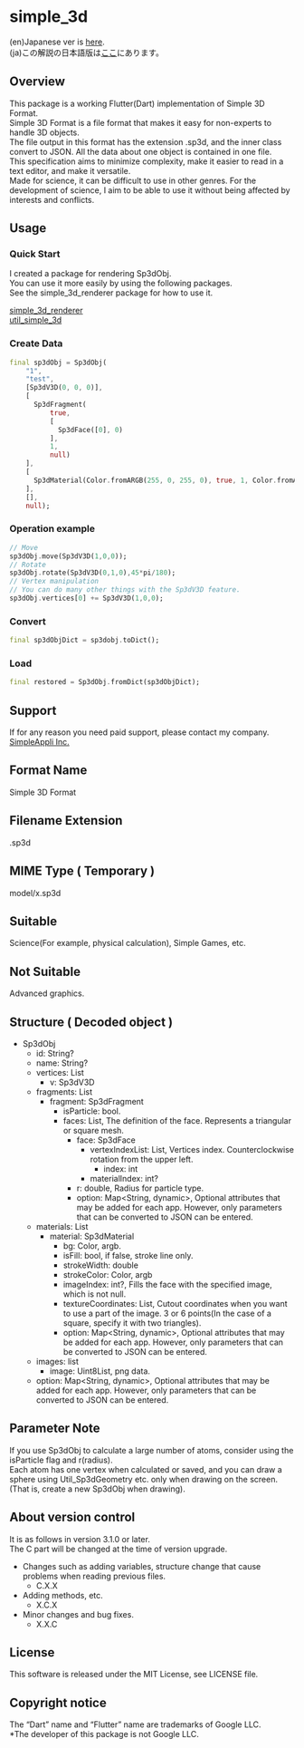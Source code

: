 # simple_3d

(en)Japanese ver is [here](https://github.com/MasahideMori-SimpleAppli/simple_3d/blob/main/README_JP.md).  
(ja)この解説の日本語版は[ここ](https://github.com/MasahideMori-SimpleAppli/simple_3d/blob/main/README_JP.md)にあります。  

## Overview
This package is a working Flutter(Dart) implementation of Simple 3D Format.  
Simple 3D Format is a file format that makes it easy for non-experts to handle 3D objects.  
The file output in this format has the extension .sp3d, and the inner class convert to JSON. All the data about one object is contained in one file.  
This specification aims to minimize complexity, make it easier to read in a text editor, and make it versatile.  
Made for science, it can be difficult to use in other genres. 
For the development of science, I aim to be able to use it without being affected by interests and conflicts.

## Usage
### Quick Start
I created a package for rendering Sp3dObj.  
You can use it more easily by using the following packages.  
See the simple_3d_renderer package for how to use it.

[simple_3d_renderer](https://pub.dev/packages/simple_3d_renderer)  
[util_simple_3d](https://pub.dev/packages/util_simple_3d)

### Create Data
```dart
final sp3dObj = Sp3dObj(
    "1",
    "test",
    [Sp3dV3D(0, 0, 0)],
    [
      Sp3dFragment(
          true,
          [
            Sp3dFace([0], 0)
          ],
          1,
          null)
    ],
    [
      Sp3dMaterial(Color.fromARGB(255, 0, 255, 0), true, 1, Color.fromARGB(255, 0, 255, 0))
    ],
    [],
    null);
```
### Operation example
```dart
// Move
sp3dObj.move(Sp3dV3D(1,0,0));
// Rotate
sp3dObj.rotate(Sp3dV3D(0,1,0),45*pi/180);
// Vertex manipulation
// You can do many other things with the Sp3dV3D feature.
sp3dObj.vertices[0] += Sp3dV3D(1,0,0);
```
### Convert
```dart
final sp3dObjDict = sp3dobj.toDict();
```
### Load
```dart
final restored = Sp3dObj.fromDict(sp3dObjDict);
```

## Support
If for any reason you need paid support, please contact my company.  
[SimpleAppli Inc.](https://simpleappli.com/en/index_en.html)

## Format Name
Simple 3D Format

## Filename Extension
.sp3d

## MIME Type ( Temporary )
model/x.sp3d

## Suitable
Science(For example, physical calculation), Simple Games, etc.

## Not Suitable
Advanced graphics.  

## Structure ( Decoded object )
- Sp3dObj
    - id: String?
    - name: String?
    - vertices: List
        - v: Sp3dV3D
    - fragments: List
        - fragment: Sp3dFragment
            - isParticle: bool.
            - faces: List, The definition of the face. Represents a triangular or square mesh.
                - face: Sp3dFace
                    - vertexIndexList: List, Vertices index. Counterclockwise rotation from the upper left.
                        - index: int
                    - materialIndex: int?
                - r: double, Radius for particle type.
                - option: Map<String, dynamic>, Optional attributes that may be added for each app. However, only parameters that can be converted to JSON can be entered.
    - materials: List
        - material: Sp3dMaterial
            - bg: Color, argb.
            - isFill: bool, if false, stroke line only.
            - strokeWidth: double
            - strokeColor: Color, argb
            - imageIndex: int?, Fills the face with the specified image, which is not null.
            - textureCoordinates: List, Cutout coordinates when you want to use a part of the image. 3 or 6 points(In the case of a square, specify it with two triangles). 
            - option: Map<String, dynamic>, Optional attributes that may be added for each app. However, only parameters that can be converted to JSON can be entered.
    - images: list
        - image: Uint8List, png data.
    - option: Map<String, dynamic>, Optional attributes that may be added for each app. However, only parameters that can be converted to JSON can be entered.
    
## Parameter Note
If you use Sp3dObj to calculate a large number of atoms, consider using the isParticle flag and r(radius).  
Each atom has one vertex when calculated or saved, and you can draw a sphere using Util_Sp3dGeometry etc. only when drawing on the screen.  
(That is, create a new Sp3dObj when drawing).

## About version control
It is as follows in version 3.1.0 or later.  
The C part will be changed at the time of version upgrade.
- Changes such as adding variables, structure change that cause problems when reading previous files. 
  - C.X.X
- Adding methods, etc. 
  - X.C.X
- Minor changes and bug fixes. 
  - X.X.C  

## License
This software is released under the MIT License, see LICENSE file.  

## Copyright notice
The “Dart” name and “Flutter” name are trademarks of Google LLC.  
*The developer of this package is not Google LLC.